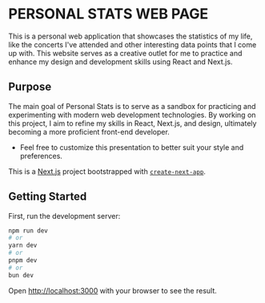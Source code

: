 # PERSONAL STATS WEB PAGE

This is a personal web application that showcases the statistics of my life, like the concerts I've attended and other interesting data points that I come up with. This website serves as a creative outlet for me to practice and enhance my design and development skills using React and Next.js.

## Purpose
The main goal of Personal Stats is to serve as a sandbox for practicing and experimenting with modern web development technologies. By working on this project, I aim to refine my skills in React, Next.js, and design, ultimately becoming a more proficient front-end developer.

* Feel free to customize this presentation to better suit your style and preferences.

This is a [Next.js](https://nextjs.org/) project bootstrapped with [`create-next-app`](https://github.com/vercel/next.js/tree/canary/packages/create-next-app).

## Getting Started

First, run the development server:

```bash
npm run dev
# or
yarn dev
# or
pnpm dev
# or
bun dev
```

Open [http://localhost:3000](http://localhost:3000) with your browser to see the result.
